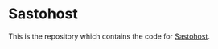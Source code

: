 # Sastohost

This is the repository which contains the code for [Sastohost](https://sastohost.net).

